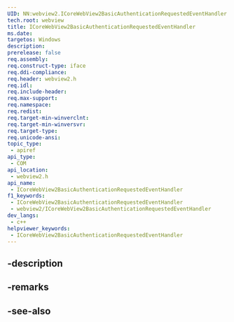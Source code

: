 ```yaml
---
UID: NN:webview2.ICoreWebView2BasicAuthenticationRequestedEventHandler
tech.root: webview
title: ICoreWebView2BasicAuthenticationRequestedEventHandler
ms.date: 
targetos: Windows
description: 
prerelease: false
req.assembly: 
req.construct-type: iface
req.ddi-compliance: 
req.header: webview2.h
req.idl: 
req.include-header: 
req.max-support: 
req.namespace: 
req.redist: 
req.target-min-winverclnt: 
req.target-min-winversvr: 
req.target-type: 
req.unicode-ansi: 
topic_type:
 - apiref
api_type:
 - COM
api_location:
 - webview2.h
api_name:
 - ICoreWebView2BasicAuthenticationRequestedEventHandler
f1_keywords:
 - ICoreWebView2BasicAuthenticationRequestedEventHandler
 - webview2/ICoreWebView2BasicAuthenticationRequestedEventHandler
dev_langs:
 - c++
helpviewer_keywords:
 - ICoreWebView2BasicAuthenticationRequestedEventHandler
---
```


## -description

## -remarks

## -see-also

